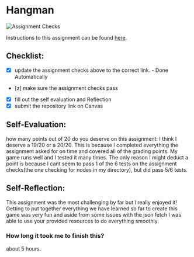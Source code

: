 Hangman
=====================
![Assignment Checks](https://s///github.com/IT3049C-Fall20/6-hangman-mcquadmj117/workflows/Assignment%20Checks/badge.svg)

Instructions to this assignment can be found [here](#).

## Checklist:
- [x] update the assignment checks above to the correct link. - Done Automatically
- [z] make sure the assignment checks pass
- [x] fill out the self evaluation and Reflection
- [x] submit the repository link on Canvas

## Self-Evaluation:

how many points out of 20 do you deserve on this assignment: I think I deserve a 19/20 or a 20/20. This is because I completed everything the assignment asked for on time and covered all of the grading points. My game runs well and I tested it many times. The only reason I might deduct a point is because I cant seem to pass 1 of the 6 tests on the assignment checks(the one checking for nodes in my directory), but did pass 5/6 tests.

## Self-Reflection:

This assignment was the most challenging by far but I really enjoyed it! Getting to put together everything we have learned so far to create this game was very fun and aside from some issues with the json fetch I was able to use your provided resources to do everything smoothly.
### How long it took me to finish this?
about 5 hours.